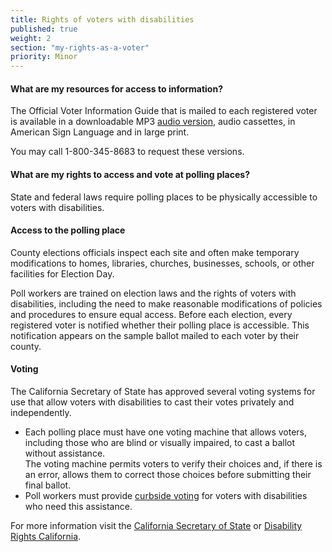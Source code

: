 ```yaml
---
title: Rights of voters with disabilities
published: true
weight: 2
section: "my-rights-as-a-voter"
priority: Minor
---
```



#### What are my resources for access to information?  
The Official Voter Information Guide that is mailed to each registered voter is available in a downloadable MP3 [audio version](http://www.sos.ca.gov/elections/voting-resources/voters-disabilities/), audio cassettes, in American Sign Language and in large print.  

You may call 1-800-345-8683 to request these versions.  

#### What are my rights to access and vote at polling places?  
State and federal laws require polling places to be physically accessible to voters with disabilities.  

#### Access to the polling place  
County elections officials inspect each site and often make temporary modifications to homes, libraries, churches, businesses, schools, or other facilities for Election Day. 

Poll workers are trained on election laws and the rights of voters with disabilities, including the need to make reasonable modifications of policies and procedures to ensure equal access.
Before each election, every registered voter is notified whether their polling place is accessible. This notification appears  on the sample ballot mailed to each voter by their county.  

#### Voting  
The California Secretary of State has approved several voting systems for use that allow voters with disabilities to cast their votes privately and independently.
- Each polling place must have one voting machine that allows voters, including those who are blind or visually impaired, to cast a ballot without assistance.  
	The voting machine permits voters to verify their choices and, if there is an error, allows them to correct those choices before submitting their final ballot.
- Poll workers must provide [curbside voting](#item-polling-place-access-disabilities) for voters with disabilities who need this assistance.  

For more information visit the [California Secretary of State](http://www.sos.ca.gov/elections/voting-resources/voters-disabilities/) or [Disability Rights California](http://www.disabilityrightsca.org/pubs/PublicationsVoting.htm).
